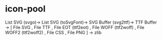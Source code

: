 # icon-pool

List SVG (svgo)-> 
List SVG (toSvgFont)-> 
SVG Buffer (svg2ttf)->
TTF Buffer ->
  [ File SVG
  , File TTF
  , File EOT (ttf2eot)
  , File WOFF (ttf2woff)
  , File WOFF2 (ttf2woff2)
  , File CSS
  , File PNG
  ] ->
zlib
